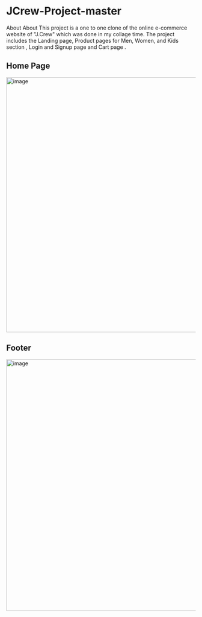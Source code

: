 # JCrew-Project-master
About About This project is a one to one clone of the online e-commerce website of "J.Crew" which was done in my collage time. The project includes the Landing page, Product pages for Men, Women, and Kids section , Login and Signup page and Cart page . 

## Home Page 
<img width="677" alt="image" src="https://user-images.githubusercontent.com/97578587/218277755-a56aae33-ee10-4797-acb0-5cbf3f3c9bb9.png">


## Footer 
<img width="668" alt="image" src="https://user-images.githubusercontent.com/97578587/218277795-d513ade8-2d61-4927-87ae-a7c7a8553d83.png">

